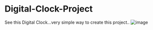 # Digital-Clock-Project
See this Digital Clock...very simple way to create this project..
![image](https://github.com/user-attachments/assets/f9fb40cd-35b9-44ba-ae33-3a669296234e)
